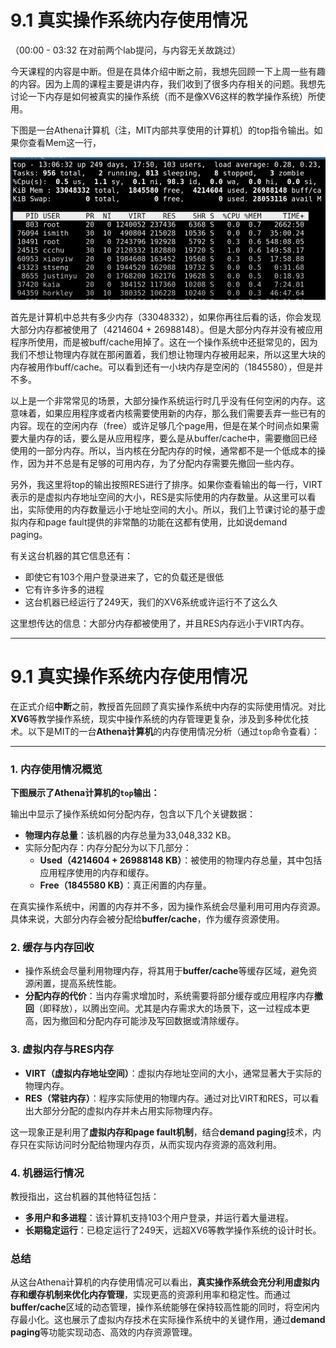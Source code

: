 # 9.1 真实操作系统内存使用情况

（00:00 - 03:32 在对前两个lab提问，与内容无关故跳过）

今天课程的内容是中断。但是在具体介绍中断之前，我想先回顾一下上周一些有趣的内容。因为上周的课程主要是讲内存，我们收到了很多内存相关的问题。我想先讨论一下内存是如何被真实的操作系统（而不是像XV6这样的教学操作系统）所使用。

下图是一台Athena计算机（注，MIT内部共享使用的计算机）的top指令输出。如果你查看Mem这一行，

![](<../.gitbook/assets/image (851).png>)

首先是计算机中总共有多少内存（33048332），如果你再往后看的话，你会发现大部分内存都被使用了（4214604 + 26988148）。但是大部分内存并没有被应用程序所使用，而是被buff/cache用掉了。这在一个操作系统中还挺常见的，因为我们不想让物理内存就在那闲置着，我们想让物理内存被用起来，所以这里大块的内存被用作buff/cache。可以看到还有一小块内存是空闲的（1845580），但是并不多。

以上是一个非常常见的场景，大部分操作系统运行时几乎没有任何空闲的内存。这意味着，如果应用程序或者内核需要使用新的内存，那么我们需要丢弃一些已有的内容。现在的空闲内存（free）或许足够几个page用，但是在某个时间点如果需要大量内存的话，要么是从应用程序，要么是从buffer/cache中，需要撤回已经使用的一部分内存。所以，当内核在分配内存的时候，通常都不是一个低成本的操作，因为并不总是有足够的可用内存，为了分配内存需要先撤回一些内存。

另外，我这里将top的输出按照RES进行了排序。如果你查看输出的每一行，VIRT表示的是虚拟内存地址空间的大小，RES是实际使用的内存数量。从这里可以看出，实际使用的内存数量远小于地址空间的大小。所以，我们上节课讨论的基于虚拟内存和page fault提供的非常酷的功能在这都有使用，比如说demand paging。

有关这台机器的其它信息还有：

* 即使它有103个用户登录进来了，它的负载还是很低
* 它有许多许多的进程
* 这台机器已经运行了249天，我们的XV6系统或许运行不了这么久

这里想传达的信息：大部分内存都被使用了，并且RES内存远小于VIRT内存。



------



# **9.1 真实操作系统内存使用情况**

在正式介绍**中断**之前，教授首先回顾了真实操作系统中内存的实际使用情况。对比**XV6**等教学操作系统，现实中操作系统的内存管理更复杂，涉及到多种优化技术。以下是MIT的一台**Athena计算机**的内存使用情况分析（通过`top`命令查看）：

------

### **1. 内存使用情况概览**

**下图展示了Athena计算机的`top`输出：**

输出中显示了操作系统如何分配内存，包含以下几个关键数据：

- **物理内存总量**：该机器的内存总量为33,048,332 KB。
- 实际分配内存：内存分配分为以下几部分：
  - **Used（4214604 + 26988148 KB）**：被使用的物理内存总量，其中包括应用程序使用的内存和缓存。
  - **Free（1845580 KB）**：真正闲置的内存量。

在真实操作系统中，闲置的内存并不多，因为操作系统会尽量利用可用内存资源。具体来说，大部分内存会被分配给**buffer/cache**，作为缓存资源使用。

### **2. 缓存与内存回收**

- 操作系统会尽量利用物理内存，将其用于**buffer/cache**等缓存区域，避免资源闲置，提高系统性能。
- **分配内存的代价**：当内存需求增加时，系统需要将部分缓存或应用程序内存**撤回**（即释放），以腾出空间。尤其是内存需求大的场景下，这一过程成本更高，因为撤回和分配内存可能涉及写回数据或清除缓存。

### **3. 虚拟内存与RES内存**

- **VIRT（虚拟内存地址空间）**：虚拟内存地址空间的大小，通常显著大于实际的物理内存。
- **RES（常驻内存）**：程序实际使用的物理内存。通过对比VIRT和RES，可以看出大部分分配的虚拟内存并未占用实际物理内存。

这一现象正是利用了**虚拟内存和page fault机制**，结合**demand paging**技术，内存只在实际访问时分配给物理内存页，从而实现内存资源的高效利用。

### **4. 机器运行情况**

教授指出，这台机器的其他特征包括：

- **多用户和多进程**：该计算机支持103个用户登录，并运行着大量进程。
- **长期稳定运行**：已稳定运行了249天，远超XV6等教学操作系统的设计时长。

### **总结**

从这台Athena计算机的内存使用情况可以看出，**真实操作系统会充分利用虚拟内存和缓存机制来优化内存管理**，实现更高的资源利用率和稳定性。而通过**buffer/cache**区域的动态管理，操作系统能够在保持较高性能的同时，将空闲内存最小化。这也展示了虚拟内存技术在实际操作系统中的关键作用，通过**demand paging**等功能实现动态、高效的内存资源管理。
